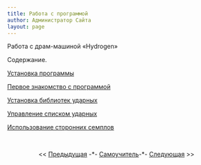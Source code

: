 ```yaml
---
title: Работа с программой
author: Администратор Сайта
layout: page
---
```

Работа с драм-машиной &#171;Hydrogen&#187;

Содержание.

<a id="spge14" title="Установка программы" href="/samouchitel/work/install/">Установка программы</a>

[Первое знакомство с программой][1]

[Установка библиотек ударных][2]

[Управление списком ударных][3]

[Использование сторонних семплов][4]

&nbsp;

<p style="text-align: center;">
  << <a href="/samouchitel/vvod/istoriya/">Предыдущая</a> -*- <a href="/samouchitel/">Самоучитель</a>-*- <a href="/samouchitel/work/install/">Следующая</a> >>
</p>

 [1]: /samouchitel/work/znakomstvo/ "Первое знакомство с программой"
 [2]: /samouchitel/work/ustanovka-bibliotek-udarnyx/ "Установка библиотек ударных"
 [3]: /samouchitel/work/upralenie-udarnym/ "Управление списком ударных"
 [4]: /samouchitel/work/ispolzovanie-storonnix-semplov/ "Использование сторонних семплов"
